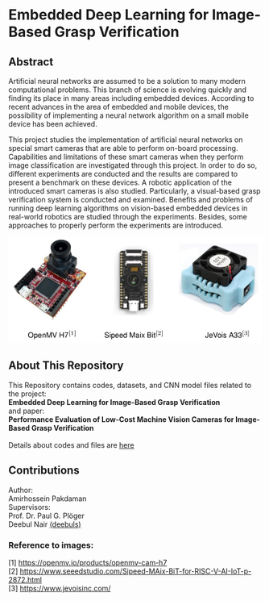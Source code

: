 # Embedded Deep Learning for Image-Based Grasp Verification

## Abstract
Artificial neural networks are assumed to be a solution to many modern 
computational problems. This branch of science is evolving quickly and finding its place in
many areas including embedded devices. According to recent advances in the area
of embedded and mobile devices, the possibility of implementing a neural network
algorithm on a small mobile device has been achieved.

This project studies the implementation of artificial neural networks on special
smart cameras that are able to perform on-board processing. Capabilities and
limitations of these smart cameras when they perform image classification are
investigated through this project. In order to do so, different experiments are
conducted and the results are compared to present a benchmark on these devices.
A robotic application of the introduced smart cameras is also studied. Particularly,
a visual-based grasp verification system is conducted and examined. Benefits and
problems of running deep learning algorithms on vision-based embedded devices in
real-world robotics are studied through the experiments. Besides, some approaches
to properly perform the experiments are introduced.

![alt text](https://github.com/amirhpd/grasp_verification/blob/master/Images/cams.png "Smart Cameras")

## About This Repository
This Repository contains codes, datasets, and CNN model files related to the project: <br />
**Embedded Deep Learning for Image-Based Grasp Verification** <br />
and paper: <br />
**Performance Evaluation of Low-Cost Machine Vision Cameras for Image-Based 
Grasp Verification** <br /> <br />
Details about codes and files are [here](Details.md)

## Contributions
Author:  <br />
Amirhossein Pakdaman <br />
Supervisors:  <br />
Prof. Dr. Paul G. Plöger <br />
Deebul Nair [(deebuls)](https://github.com/deebuls)

### Reference to images:
[1] https://openmv.io/products/openmv-cam-h7  <br />
[2] https://www.seeedstudio.com/Sipeed-MAix-BiT-for-RISC-V-AI-IoT-p-2872.html  <br />
[3] https://www.jevoisinc.com/

